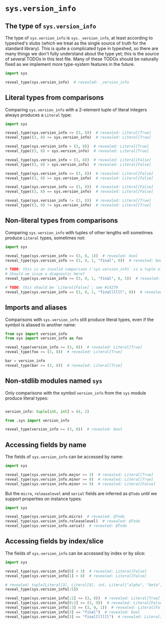 # `sys.version_info`

## The type of `sys.version_info`

The type of `sys.version_info` is `sys._version_info`, at least according to typeshed's stubs (which
we treat as the single source of truth for the standard library). This is quite a complicated type
in typeshed, so there are many things we don't fully understand about the type yet; this is the
source of several TODOs in this test file. Many of these TODOs should be naturally fixed as we
implement more type-system features in the future.

```py
import sys

reveal_type(sys.version_info)  # revealed: _version_info
```

## Literal types from comparisons

Comparing `sys.version_info` with a 2-element tuple of literal integers always produces a `Literal`
type:

```py
import sys

reveal_type(sys.version_info >= (3, 8))  # revealed: Literal[True]
reveal_type((3, 8) <= sys.version_info)  # revealed: Literal[True]

reveal_type(sys.version_info > (3, 8))  # revealed: Literal[True]
reveal_type((3, 8) < sys.version_info)  # revealed: Literal[True]

reveal_type(sys.version_info < (3, 8))  # revealed: Literal[False]
reveal_type((3, 8) > sys.version_info)  # revealed: Literal[False]

reveal_type(sys.version_info <= (3, 8))  # revealed: Literal[False]
reveal_type((3, 8) >= sys.version_info)  # revealed: Literal[False]

reveal_type(sys.version_info == (3, 8))  # revealed: Literal[False]
reveal_type((3, 8) == sys.version_info)  # revealed: Literal[False]

reveal_type(sys.version_info != (3, 8))  # revealed: Literal[True]
reveal_type((3, 8) != sys.version_info)  # revealed: Literal[True]
```

## Non-literal types from comparisons

Comparing `sys.version_info` with tuples of other lengths will sometimes produce `Literal` types,
sometimes not:

```py
import sys

reveal_type(sys.version_info >= (3, 8, 1))  # revealed: bool
reveal_type(sys.version_info >= (3, 8, 1, "final", 0))  # revealed: bool

# TODO: this is an invalid comparison (`sys.version_info` is a tuple of length 5)
# Should we issue a diagnostic here?
reveal_type(sys.version_info >= (3, 8, 1, "final", 0, 5))  # revealed: bool

# TODO: this should be `Literal[False]`; see #14279
reveal_type(sys.version_info == (3, 8, 1, "finallllll", 0))  # revealed: bool
```

## Imports and aliases

Comparisons with `sys.version_info` still produce literal types, even if the symbol is aliased to
another name:

```py
from sys import version_info
from sys import version_info as foo

reveal_type(version_info >= (3, 8))  # revealed: Literal[True]
reveal_type(foo >= (3, 8))  # revealed: Literal[True]

bar = version_info
reveal_type(bar >= (3, 8))  # revealed: Literal[True]
```

## Non-stdlib modules named `sys`

Only comparisons with the symbol `version_info` from the `sys` module produce literal types:

```py path=package/__init__.py
```

```py path=package/sys.py
version_info: tuple[int, int] = (4, 2)
```

```py path=package/script.py
from .sys import version_info

reveal_type(version_info >= (3, 8))  # revealed: bool
```

## Accessing fields by name

The fields of `sys.version_info` can be accessed by name:

```py path=a.py
import sys

reveal_type(sys.version_info.major >= 3)  # revealed: Literal[True]
reveal_type(sys.version_info.minor >= 8)  # revealed: Literal[True]
reveal_type(sys.version_info.minor >= 9)  # revealed: Literal[False]
```

But the `micro`, `releaselevel` and `serial` fields are inferred as `@Todo` until we support
properties on instance types:

```py path=b.py
import sys

reveal_type(sys.version_info.micro)  # revealed: @Todo
reveal_type(sys.version_info.releaselevel)  # revealed: @Todo
reveal_type(sys.version_info.serial)  # revealed: @Todo
```

## Accessing fields by index/slice

The fields of `sys.version_info` can be accessed by index or by slice:

```py
import sys

reveal_type(sys.version_info[0] < 3)  # revealed: Literal[False]
reveal_type(sys.version_info[1] > 8)  # revealed: Literal[False]

# revealed: tuple[Literal[3], Literal[8], int, Literal["alpha", "beta", "candidate", "final"], int]
reveal_type(sys.version_info[:5])

reveal_type(sys.version_info[:2] >= (3, 8))  # revealed: Literal[True]
reveal_type(sys.version_info[0:2] >= (3, 9))  # revealed: Literal[False]
reveal_type(sys.version_info[:3] >= (3, 9, 1))  # revealed: Literal[False]
reveal_type(sys.version_info[3] == "final")  # revealed: bool
reveal_type(sys.version_info[3] == "finalllllll")  # revealed: Literal[False]
```
